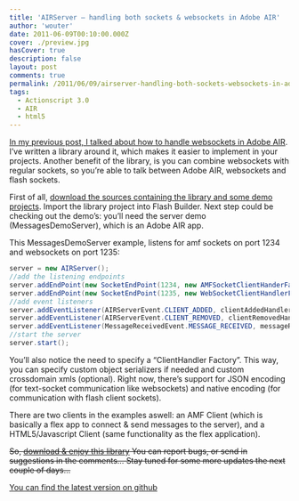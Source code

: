 ```yaml
---
title: 'AIRServer – handling both sockets & websockets in Adobe AIR'
author: 'wouter'
date: 2011-06-09T00:10:00.000Z
cover: ./preview.jpg
hasCover: true
description: false
layout: post
comments: true
permalink: /2011/06/09/airserver-handling-both-sockets-websockets-in-adobe-air/
tags:
  - Actionscript 3.0
  - AIR
  - html5
---
```

[In my previous post, I talked about how to handle websockets in Adobe AIR][1]. I’ve written a library around it, which makes it easier to implement in your projects. Another benefit of the library, is you can combine websockets with regular sockets, so you’re able to talk between Adobe AIR, websockets and flash sockets.<!--more-->

First of all, [download the sources containing the library and some demo projects][2]. Import the library project into Flash Builder. Next step could be checking out the demo’s: you’ll need the server demo (MessagesDemoServer), which is an Adobe AIR app.

This MessagesDemoServer example, listens for amf sockets on port 1234 and websockets on port 1235:

``` actionscript
server = new AIRServer();
//add the listening endpoints
server.addEndPoint(new SocketEndPoint(1234, new AMFSocketClientHanderFactory(new NativeObjectSerializer())));
server.addEndPoint(new SocketEndPoint(1235, new WebSocketClientHandlerFactory(new JSONSerializer())));
//add event listeners
server.addEventListener(AIRServerEvent.CLIENT_ADDED, clientAddedHandler, false, , true);
server.addEventListener(AIRServerEvent.CLIENT_REMOVED, clientRemovedHandler, false, , true);
server.addEventListener(MessageReceivedEvent.MESSAGE_RECEIVED, messageReceivedHandler, false, , true);
//start the server
server.start();
```

You’ll also notice the need to specify a “ClientHandler Factory”. This way, you can specify custom object serializers if needed and custom crossdomain xmls (optional). Right now, there’s support for JSON encoding (for text-socket communication like websockets) and native encoding (for communication with flash client sockets).

There are two clients in the examples aswell: an AMF Client (which is basically a flex app to connect & send messages to the server), and a HTML5/Javascript Client (same functionality as the flex application).

<del datetime="2011-06-10T12:00:54+00:00">So, [download & enjoy this library][3] You can report bugs, or send in suggestions in the comments… Stay tuned for some more updates the next couple of days…</del>

[You can find the latest version on github][4]

 [1]: /2011/06/07/handling-websocket-connections-with-adobe-air-serversocket/
 [2]: https://github.com/wouterverweirder/AIR-Server
 [3]: http://labs.aboutme.be/airserver/airserver-0.1.zip
 [4]: https://github.com/wouterverweirder/AIR-Server